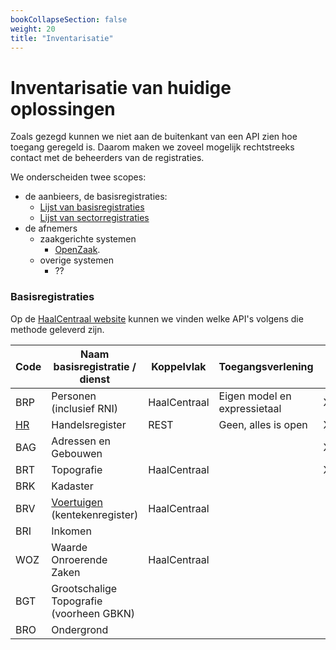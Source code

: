 ```yaml
---
bookCollapseSection: false
weight: 20
title: "Inventarisatie"
---
```


# Inventarisatie van huidige oplossingen

Zoals gezegd kunnen we niet aan de buitenkant van een API zien hoe toegang geregeld is. Daarom maken we zoveel
mogelijk rechtstreeks contact met de beheerders van de registraties. 

We onderscheiden twee scopes:
- de aanbieers, de basisregistraties:
  - [Lijst van basisregistraties](https://www.digitaleoverheid.nl/overzicht-van-alle-onderwerpen/stelsel-van-basisregistraties/10-basisregistraties/)
  - [Lijst van sectorregistraties](https://www.digitaleoverheid.nl/overzicht-van-alle-onderwerpen/stelsel-van-basisregistraties/sectorregistraties/)
- de afnemers
  - zaakgerichte systemen
    - [OpenZaak](https://github.com/open-zaak/open-zaak/blob/d9c14e1257d6ec6751b218b18cdd9eae4b8f9b63/docs/manual/general.rst#api-autorisaties).
  - overige systemen
    - ??

### Basisregistraties

Op de [HaalCentraal website](https://vng-realisatie.github.io/Haal-Centraal/aansluiten-op-apis) kunnen we vinden welke API's volgens die methode geleverd zijn.

| Code                                              | Naam basisregistratie / dienst                                                                                                | Koppelvlak   | Toegangsverlening   | |  |
|---------------------------------------------------|-------------------------------------------------------------------------------------------------------------------------------|--------------|---------------------|-------------------------------------------------------|--------------|
| BRP        | Personen (inclusief RNI)                                                                                                      | HaalCentraal | Eigen model en expressietaal | X                                                     |              |
| [HR](https://www.kvk.nl/producten-bestellen/kvk-api/) | Handelsregister                                                                                                               | REST         | Geen, alles is open | X                                                     | X            |
| BAG                                               | Adressen en Gebouwen                                                                                                          |              |                     | X                                                     | X            |
| BRT                                               | Topografie                                                                                                                    | HaalCentraal |                     | X                                                     |              |
| BRK                                               | Kadaster                                                                                                                      |              |                     |                                                       | X            |
| BRV                                               | [Voertuigen](https://www.rdw.nl/over-rdw/dienstverlening/betaald-toegang-tot-ongevoelige-kentekengegevens) (kentekenregister) | HaalCentraal |                     |                                                       |              |
| BRI                                               | Inkomen                                                                                                                       |              |                     |                                                       |              |
| WOZ                                               | Waarde Onroerende Zaken                                                                                                       | HaalCentraal |                     |                                                       | X            |
| BGT                                               | Grootschalige Topografie (voorheen GBKN)                                                                                      |              |                     |                                                       |              |
| BRO                                               | Ondergrond                                                                                                                    |              |                     |                                                       |              |
